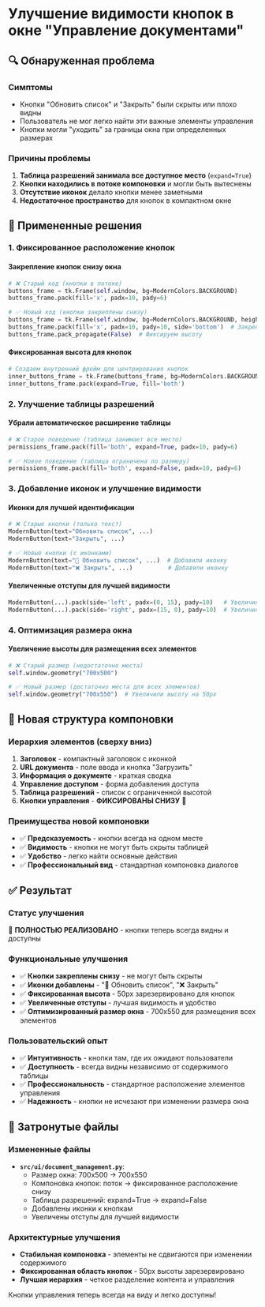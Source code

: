# Улучшение видимости кнопок в окне "Управление документами"

## 🔍 Обнаруженная проблема

### Симптомы
- Кнопки "Обновить список" и "Закрыть" были скрыты или плохо видны
- Пользователь не мог легко найти эти важные элементы управления
- Кнопки могли "уходить" за границы окна при определенных размерах

### Причины проблемы
1. **Таблица разрешений занимала все доступное место** (`expand=True`)
2. **Кнопки находились в потоке компоновки** и могли быть вытеснены
3. **Отсутствие иконок** делало кнопки менее заметными
4. **Недостаточное пространство** для кнопок в компактном окне

## 🔧 Примененные решения

### 1. Фиксированное расположение кнопок

#### Закрепление кнопок снизу окна
```python
# ❌ Старый код (кнопки в потоке)
buttons_frame = tk.Frame(self.window, bg=ModernColors.BACKGROUND)
buttons_frame.pack(fill='x', padx=10, pady=6)

# ✅ Новый код (кнопки закреплены снизу)
buttons_frame = tk.Frame(self.window, bg=ModernColors.BACKGROUND, height=50)
buttons_frame.pack(fill='x', padx=10, pady=10, side='bottom')  # Закрепляем снизу
buttons_frame.pack_propagate(False)  # Фиксируем высоту
```

#### Фиксированная высота для кнопок
```python
# Создаем внутренний фрейм для центрирования кнопок
inner_buttons_frame = tk.Frame(buttons_frame, bg=ModernColors.BACKGROUND)
inner_buttons_frame.pack(expand=True, fill='both')
```

### 2. Улучшение таблицы разрешений

#### Убрали автоматическое расширение таблицы
```python
# ❌ Старое поведение (таблица занимает все место)
permissions_frame.pack(fill='both', expand=True, padx=10, pady=6)

# ✅ Новое поведение (таблица ограничена по размеру)
permissions_frame.pack(fill='both', expand=False, padx=10, pady=6)
```

### 3. Добавление иконок и улучшение видимости

#### Иконки для лучшей идентификации
```python
# ❌ Старые кнопки (только текст)
ModernButton(text="Обновить список", ...)
ModernButton(text="Закрыть", ...)

# ✅ Новые кнопки (с иконками)
ModernButton(text="🔄 Обновить список", ...)  # Добавили иконку
ModernButton(text="❌ Закрыть", ...)          # Добавили иконку
```

#### Увеличенные отступы для лучшей видимости
```python
ModernButton(...).pack(side='left', padx=(0, 15), pady=10)   # Увеличили отступы
ModernButton(...).pack(side='right', padx=(15, 0), pady=10)  # Увеличили отступы
```

### 4. Оптимизация размера окна

#### Увеличение высоты для размещения всех элементов
```python
# ❌ Старый размер (недостаточно места)
self.window.geometry("700x500")

# ✅ Новый размер (достаточно места для всех элементов)
self.window.geometry("700x550")  # Увеличили высоту на 50px
```

## 📐 Новая структура компоновки

### Иерархия элементов (сверху вниз)
1. **Заголовок** - компактный заголовок с иконкой
2. **URL документа** - поле ввода и кнопка "Загрузить"
3. **Информация о документе** - краткая сводка
4. **Управление доступом** - форма добавления доступа
5. **Таблица разрешений** - список с ограниченной высотой
6. **Кнопки управления** - **ФИКСИРОВАНЫ СНИЗУ** 🎯

### Преимущества новой компоновки
- ✅ **Предсказуемость** - кнопки всегда на одном месте
- ✅ **Видимость** - кнопки не могут быть скрыты таблицей
- ✅ **Удобство** - легко найти основные действия
- ✅ **Профессиональный вид** - стандартная компоновка диалогов

## ✅ Результат

### Статус улучшения
🎯 **ПОЛНОСТЬЮ РЕАЛИЗОВАНО** - кнопки теперь всегда видны и доступны

### Функциональные улучшения
- ✅ **Кнопки закреплены снизу** - не могут быть скрыты
- ✅ **Иконки добавлены** - "🔄 Обновить список", "❌ Закрыть"
- ✅ **Фиксированная высота** - 50px зарезервировано для кнопок
- ✅ **Увеличенные отступы** - лучшая видимость и удобство
- ✅ **Оптимизированный размер окна** - 700x550 для размещения всех элементов

### Пользовательский опыт
- ✅ **Интуитивность** - кнопки там, где их ожидают пользователи
- ✅ **Доступность** - всегда видны независимо от содержимого таблицы
- ✅ **Профессиональность** - стандартное расположение элементов управления
- ✅ **Надежность** - кнопки не исчезают при изменении размера окна

## 📍 Затронутые файлы

### Измененные файлы
- **`src/ui/document_management.py`**:
  - Размер окна: 700x500 → 700x550
  - Компоновка кнопок: поток → фиксированное расположение снизу
  - Таблица разрешений: expand=True → expand=False
  - Добавлены иконки к кнопкам
  - Увеличены отступы для лучшей видимости

### Архитектурные улучшения
- **Стабильная компоновка** - элементы не сдвигаются при изменении содержимого
- **Фиксированная область кнопок** - 50px высоты зарезервировано
- **Лучшая иерархия** - четкое разделение контента и управления

Кнопки управления теперь всегда на виду и легко доступны!
